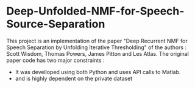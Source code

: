 # Deep-Unfolded-NMF-for-Speech-Source-Separation

This project is an implementation of the paper "Deep Recurrent NMF for Speech Separation by Unfolding Iterative Thresholding" of the authors : Scott Wisdom, Thomas Powers, James Pitton and Les Atlas. The original paper code has two major constraints :

* It was develloped using both Python and uses API calls to Matlab.
* and is highly dependent on the private dataset 

